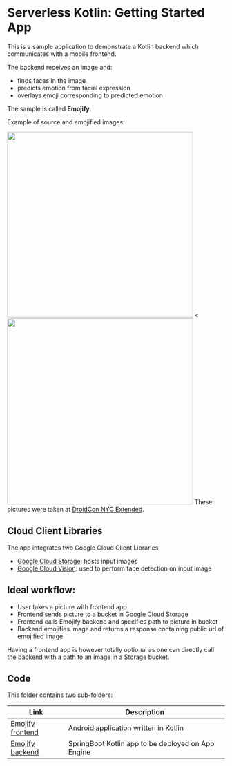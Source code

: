 Serverless Kotlin: Getting Started App
===

This is a sample application to demonstrate a Kotlin backend which communicates with a mobile frontend.

The backend receives an image and:
* finds faces in the image
* predicts emotion from facial expression
* overlays emoji corresponding to predicted emotion

The sample is called **Emojify**.

Example of source and emojified images:

<image src="screenshots/meetup.jpg" width="430px"/> <<image src="screenshots/emojified-meetup.jpg" width="430px"/>
These pictures were taken at [DroidCon NYC Extended](https://dcnyc-extended-2018.splashthat.com/).
            
## Cloud Client Libraries
The app integrates two Google Cloud Client Libraries:
* [Google Cloud Storage](https://cloud.google.com/storage): hosts input images
* [Google Cloud Vision](https://cloud.google.com/vision): used to perform face detection on input image

## Ideal workflow:
* User takes a picture with frontend app
* Frontend sends picture to a bucket in Google Cloud Storage
* Frontend calls Emojify backend and specifies path to picture in bucket
* Backend emojifies image and returns a response containing public url of emojified image

Having a frontend app is however totally optional as one can directly call the backend with a path to an image in a Storage bucket.

## Code
This folder contains two sub-folders:

|Link|Description|
|---|---|
|[Emojify frontend](Frontend/)|Android application written in Kotlin|
|[Emojify backend](Backend/)|SpringBoot Kotlin app to be deployed on App Engine|
